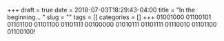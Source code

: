+++ 
draft = true
date = 2018-07-03T18:29:43-04:00
title = "In the beginning... "
slug = "" 
tags = []
categories = []
+++
01001000 01100101 01101100 01101100 01101111 00100000 01010111 01101111 01110010 01101100 01100100!
